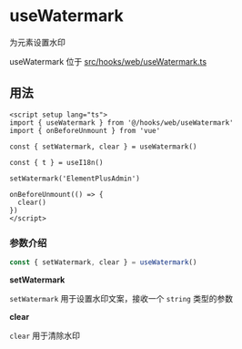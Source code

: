 # useWatermark

为元素设置水印

useWatermark 位于 [src/hooks/web/useWatermark.ts](https://github.com/kailong321200875/vue-element-plus-admin/tree/master/src/hooks/web/useWatermark.ts)

## 用法

```vue
<script setup lang="ts">
import { useWatermark } from '@/hooks/web/useWatermark'
import { onBeforeUnmount } from 'vue'

const { setWatermark, clear } = useWatermark()

const { t } = useI18n()

setWatermark('ElementPlusAdmin')

onBeforeUnmount(() => {
  clear()
})
</script>

```

### 参数介绍

```ts
const { setWatermark, clear } = useWatermark()
```

**setWatermark**

`setWatermark` 用于设置水印文案，接收一个 `string` 类型的参数

**clear**

`clear` 用于清除水印

